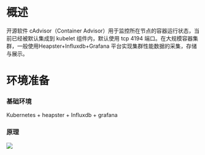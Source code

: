 # 概述

开源软件 cAdvisor（Container Advisor）用于监控所在节点的容器运行状态，当前已经被默认集成到 kubelet 组件内，默认使用 tcp 4194 端口。在大规模容器集群，一般使用Heapster+Influxdb+Grafana 平台实现集群性能数据的采集，存储与展示。

# 环境准备

### 基础环境

Kubernetes + heapster + Influxdb + grafana

### 原理

![](images/1.原理.jpg)













